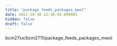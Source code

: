 ```yaml
---
title: "package_feeds_packages_mwol"
date: 2021-10-30 22:30:59.698903
hidden: false
draft: false
---
```


bcm27xx/bcm2711/package_feeds_packages_mwol

